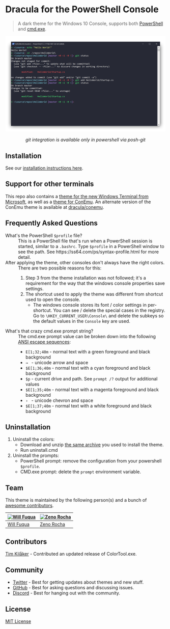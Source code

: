 # Dracula for the PowerShell Console

> A dark theme for the Windows 10 Console, supports both [PowerShell](https://github.com/PowerShell/PowerShell) and [cmd.exe](https://en.wikipedia.org/wiki/Cmd.exe).

![Screenshot](./screenshot.png)

<p align="center"><i>git integration is available only in powershell via posh-git</i></p>

## Installation

See our [installation instructions here](https://github.com/dracula/powershell/blob/master/INSTALL.md).

## Support for other terminals

This repo also contains a [theme for the new Windows Terminal from Microsoft](https://github.com/dracula/powershell/blob/master/theme/Windows%2010%20Terminal%20Dracula%20Theme.json), as well as a [theme for ConEmu](https://github.com/dracula/powershell/blob/master/theme/ConEmu-Dracula-Theme.xml). An alternate version of the ConEmu theme is available at [dracula/conemu](https://github.com/dracula/conemu).

## Frequently Asked Questions

<dl>
    <dt><a id="profile-explanation" name="profile-explanation">What's the PowerShell <code>$profile</code> file?</a></dt>
    <dd>This is a PowerShell file that's run when a PowerShell session is started, similar to a <code>.bashrc</code>. Type <code>$profile</code> in a PowerShell window to see the path. See https://ss64.com/ps/syntax-profile.html for more detail.</dd>
    <dt>After applying the theme, other consoles don't always have the right colors.</dt>
    <dd>There are two possible reasons for this:
        <ol>
            <li>Step 3 from the theme installation was not followed; it's a requirement for the way that the windows console properties save settings.</li>
            <li>The shortcut used to apply the theme was different from shortcut used to open the console.
                <ul>
                    <li>The windows console stores its font / color settings in per-shortcut. You can see / delete the special cases in the registry. Go to <code>\HKEY_CURRENT_USER\Console\</code> and delete the subkeys so the default values in the <code>Console</code> key are used.</li>
                </ul>
            </li>
        </ol>
    </dd>
    <dt>What's that crazy cmd.exe prompt string?</dt>
    <dd>The cmd.exe prompt value can be broken down into the following <a href="http://ascii-table.com/ansi-escape-sequences.php">ANSI escape sequences</a>:
        <ul>
            <li><code>E[1;32;40m</code> - normal text with a green foreground and black background</li>
            <li><code>→ </code> - unicode arrow and space</li>
            <li><code>$E[1;36;40m</code> - normal text with a cyan foreground and black background</li>
            <li><code>$p</code> - current drive and path. See <code>prompt /?</code> output for additional values</li>
            <li><code>$E[1;35;40m</code> - normal text with a magenta foreground and black background</li>
            <li><code>› </code> - unicode chevron and space</li>
            <li><code>$E[1;37;40m</code> - normal text with a white foreground and black background</li>
        </ul>
    </dd>
</dl>

## Uninstallation

1. Uninstall the colors:
   - Download and unzip [the same archive](https://raw.githubusercontent.com/waf/dracula-cmd/master/dist/ColorTool.zip) you used to install the theme.
   - Run uninstall.cmd
1. Uninstall the prompts:
   - PowerShell prompt: remove the configuration from your powershell `$profile`.
   - CMD.exe prompt: delete the `prompt` environment variable.

## Team

This theme is maintained by the following person(s) and a bunch of [awesome contributors](https://github.com/dracula/powershell/graphs/contributors).

| [![Will Fuqua](https://avatars3.githubusercontent.com/u/97195?v=3&s=70)](https://github.com/waf) | [![Zeno Rocha](https://avatars2.githubusercontent.com/u/398893?v=3&s=70)](https://github.com/zenorocha) |
| ------------------------------------------------------------------------------------------------ | ------------------------------------------------------------------------------------------------------- |
| [Will Fuqua](https://github.com/waf)                                                             | [Zeno Rocha](https://github.com/zenorocha)                                                              |

## Contributors

[Tim Kilåker](https://github.com/TKilaker) - Contributed an updated release of ColorTool.exe.

## Community

- [Twitter](https://twitter.com/draculatheme) - Best for getting updates about themes and new stuff.
- [GitHub](https://github.com/dracula/dracula-theme/discussions) - Best for asking questions and discussing issues.
- [Discord](https://draculatheme.com/discord-invite) - Best for hanging out with the community.

## License

[MIT License](./LICENSE)
